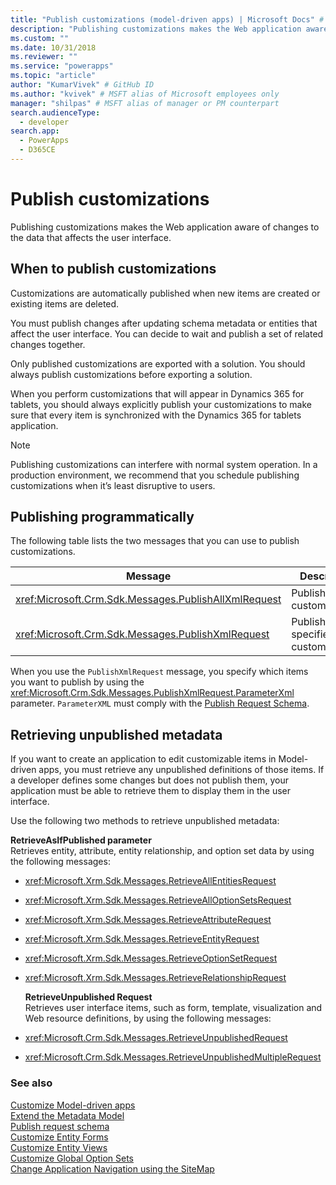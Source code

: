 ```yaml
---
title: "Publish customizations (model-driven apps) | Microsoft Docs" # Intent and product brand in a unique string of 43-59 chars including spaces
description: "Publishing customizations makes the Web application aware of changes to the data that affects the user interface." # 115-145 characters including spaces. This abstract displays in the search result.
ms.custom: ""
ms.date: 10/31/2018
ms.reviewer: ""
ms.service: "powerapps"
ms.topic: "article"
author: "KumarVivek" # GitHub ID
ms.author: "kvivek" # MSFT alias of Microsoft employees only
manager: "shilpas" # MSFT alias of manager or PM counterpart
search.audienceType: 
  - developer
search.app: 
  - PowerApps
  - D365CE
---
```

# Publish customizations

<!-- https://docs.microsoft.com/en-us/dynamics365/customer-engagement/developer/customize-dev/publish-customizations -->

Publishing customizations makes the Web application aware of changes to the data that affects the user interface.  
  
<a name="BKMK_WhenToPublishCustomizations"></a>   
## When to publish customizations  
 Customizations are automatically published when new items are created or existing items are deleted.  
  
 You must publish changes after updating schema metadata or entities that affect the user interface. You can decide to wait and publish a set of related changes together.  
  
 Only published customizations are exported with a solution. You should always publish customizations before exporting a solution.  
  
 When you perform customizations that will appear in Dynamics 365 for tablets, you should always explicitly publish your customizations to make sure that every item is synchronized with the Dynamics 365 for tablets application.  
  
> [!NOTE]
>  Publishing customizations can interfere with normal system operation. In a production environment, we recommend that you schedule publishing customizations when it’s least disruptive to users.  
  
## Publishing programmatically  
 The following table lists the two messages that you can use to publish customizations.  
  
|Message|Description|  
|-------------|-----------------|  
|<xref:Microsoft.Crm.Sdk.Messages.PublishAllXmlRequest>|Publishes all customizations.|  
|<xref:Microsoft.Crm.Sdk.Messages.PublishXmlRequest>|Publishes the specified customizations.|  
  
 When you use the `PublishXmlRequest` message, you specify which items you want to publish by using the <xref:Microsoft.Crm.Sdk.Messages.PublishXmlRequest.ParameterXml> parameter. `ParameterXML` must comply with the [Publish Request Schema](publish-request-schema.md).  
  
<a name="BKMK_RetrieveUnpublishedMetadata"></a>   
## Retrieving unpublished metadata  
 If you want to create an application to edit customizable items in Model-driven apps, you must retrieve any unpublished definitions of those items. If a developer defines some changes but does not publish them, your application must be able to retrieve them to display them in the user interface. 
  
 Use the following two methods to retrieve unpublished metadata:  
  
 **RetrieveAsIfPublished parameter**  
 Retrieves entity, attribute, entity relationship, and option set data by using the following messages:  
  
- <xref:Microsoft.Xrm.Sdk.Messages.RetrieveAllEntitiesRequest>  
  
- <xref:Microsoft.Xrm.Sdk.Messages.RetrieveAllOptionSetsRequest>  
  
- <xref:Microsoft.Xrm.Sdk.Messages.RetrieveAttributeRequest>  
  
- <xref:Microsoft.Xrm.Sdk.Messages.RetrieveEntityRequest>  
  
- <xref:Microsoft.Xrm.Sdk.Messages.RetrieveOptionSetRequest>  
  
- <xref:Microsoft.Xrm.Sdk.Messages.RetrieveRelationshipRequest>  
  
  **RetrieveUnpublished Request**  
  Retrieves user interface items, such as form, template, visualization and Web resource definitions, by using the following messages:  
  
- <xref:Microsoft.Crm.Sdk.Messages.RetrieveUnpublishedRequest>  
  
- <xref:Microsoft.Crm.Sdk.Messages.RetrieveUnpublishedMultipleRequest>  
  
### See also  
 [Customize Model-driven apps](/dynamics365/customer-engagement/developer/customize-dev/customize-applications)<br/>
 [Extend the Metadata Model](/dynamics365/customer-engagement/developer/org-service/use-organization-service-metadata)<br/>
 [Publish request schema](publish-request-schema.md)<br/>
 [Customize Entity Forms](customize-entity-forms.md)<br/>
 [Customize Entity Views](customize-entity-views.md)<br/>
 [Customize Global Option Sets](/dynamics365/customer-engagement/developer/org-service/customize-global-option-sets)<br/>
 [Change Application Navigation using the SiteMap](/dynamics365/customer-engagement/developer/customize-dev/change-application-navigation-using-sitemap)

